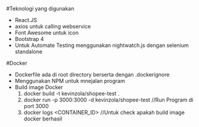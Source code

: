 #Teknologi yang digunakan
- React.JS
- axios untuk calling webservice
- Font Awesome untuk icon
- Bootstrap 4
- Untuk Automate Testing menggunakan nightwatch.js dengan selenium standalone

#Docker
- Dockerfile ada di root directory berserta dengan .dockerignore
- Menggunakan NPM untuk mnejalan program
- Build image Docker
	1. docker build -t kevinzola/shopee-test .
	2. docker run -p 3000:3000 -d kevinzola/shopee-test //Run Program di port 3000
	3. docker logs <CONTAINER_ID> //Untuk check apakah build image docker berhasil
